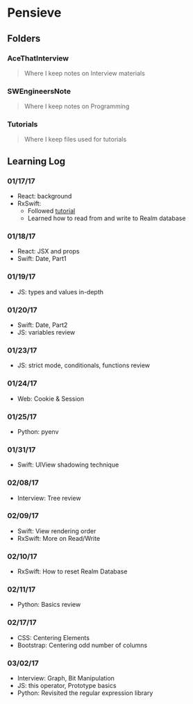 # Pensieve

## Folders

### AceThatInterview
> Where I keep notes on Interview materials

### SWEngineersNote
> Where I keep notes on Programming

### Tutorials
> Where I keep files used for tutorials

## Learning Log
### 01/17/17
- React: background
- RxSwift:
	- Followed [tutorial](http://irekasoft.com/blog/todo-list-with-realm-swift)
	- Learned how to read from and write to Realm database

### 01/18/17
- React: JSX and props
- Swift: Date, Part1

### 01/19/17
- JS: types and values in-depth

### 01/20/17
- Swift: Date, Part2
- JS: variables review

### 01/23/17
- JS: strict mode, conditionals, functions review

### 01/24/17
- Web: Cookie & Session

### 01/25/17
- Python: pyenv

### 01/31/17
- Swift: UIView shadowing technique

### 02/08/17
- Interview: Tree review

### 02/09/17
- Swift: View rendering order
- RxSwift: More on Read/Write

### 02/10/17
- RxSwift: How to reset Realm Database

### 02/11/17
- Python: Basics review

### 02/17/17
- CSS: Centering Elements
- Bootstrap: Centering odd number of columns

### 03/02/17
- Interview: Graph, Bit Manipulation
- JS: this operator, Prototype basics 
- Python: Revisited the regular expression library
